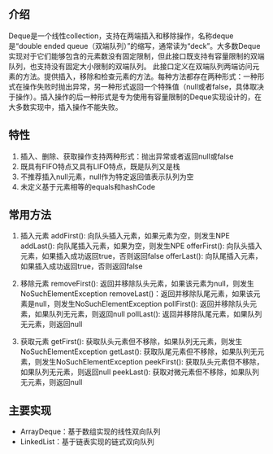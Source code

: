 ﻿## 介绍
Deque是一个线性collection，支持在两端插入和移除操作，名称deque是“double ended queue（双端队列）”的缩写，通常读为“deck”。大多数Deque实现对于它们能够包含的元素数没有固定限制，但此接口既支持有容量限制的双端队列，也支持没有固定大小限制的双端队列。
此接口定义在双端队列两端访问元素的方法。提供插入，移除和检查元素的方法。每种方法都存在两种形式：一种形式在操作失败时抛出异常，另一种形式返回一个特殊值（null或者false，具体取决于操作）。插入操作的后一种形式是专为使用有容量限制的Deque实现设计的，在大多数实现中，插入操作不能失败。

## 特性

 1. 插入、删除、获取操作支持两种形式：抛出异常或者返回null或false
 2. 既具有FIFO特点又具有LIFO特点，既是队列又是栈
 3. 不推荐插入null元素，null作为特定返回值表示队列为空
 4. 未定义基于元素相等的equals和hashCode
 
## 常用方法
 1. 插入元素
			addFirst(): 向队头插入元素，如果元素为空，则发生NPE
			addLast(): 向队尾插入元素，如果为空，则发生NPE
			offerFirst(): 向队头插入元素，如果插入成功返回true，否则返回false
			offerLast(): 向队尾插入元素，如果插入成功返回true，否则返回false
			
 2. 移除元素
			removeFirst(): 返回并移除队头元素，如果该元素为null，则发生NoSuchElementException
			removeLast()：返回并移除队尾元素，如果该元素是null，则发生NoSuchElementException
			pollFirst(): 返回并移除队头元素，如果队列无元素，则返回null
			pollLast(): 返回并移除队尾元素，如果队列无元素，则返回null
			
 3. 获取元素
			getFirst(): 获取队头元素但不移除，如果队列无元素，则发生NoSuchElementException
			getLast(): 获取队尾元素但不移除，如果队列无元素，则发生NoSuchElementException
			peekFirst(): 获取队头元素但不移除，如果队列无元素，则返回null
			peekLast(): 获取对微元素但不移除，如果队列无元素，则返回null


## 主要实现

 - ArrayDeque：基于数组实现的线性双向队列
 - LinkedList：基于链表实现的链式双向队列

